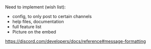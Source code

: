 Need to implement (wish list):

- config, to only post to certain channels
- help files, documentation
- full feature list
- Picture on the embed

https://discord.com/developers/docs/reference#message-formatting